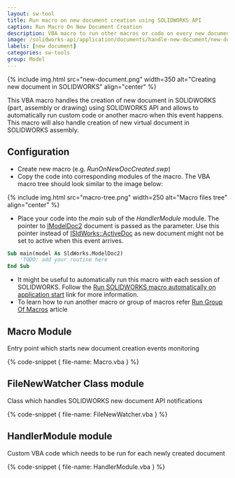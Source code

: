```yaml
---
layout: sw-tool
title: Run macro on new document creation using SOLIDWORKS API
caption: Run Macro On New Document Creation
description: VBA macro to run other macros or code on every new document creation using SOLIDWORKS API
image: /solidworks-api/application/documents/handle-new-document/new-document.png
labels: [new document]
categories: sw-tools
group: Model
---
```

{% include img.html src="new-document.png" width=350 alt="Creating new document in SOLIDWORKS" align="center" %}

This VBA macro handles the creation of new document in SOLIDWORKS (part, assembly or drawing) using SOLIDWORKS API and allows to automatically run custom code or another macro when this event happens. This macro will also handle creation of new virtual document in SOLIDWORKS assembly.

## Configuration

* Create new macro (e.g. *RunOnNewDocCreated.swp*)
* Copy the code into corresponding modules of the macro. The VBA macro tree should look similar to the image below:

{% include img.html src="macro-tree.png" width=250 alt="Macro files tree" align="center" %}

* Place your code into the *main* sub of the *HandlerModule* module. The pointer to [IModelDoc2](http://help.solidworks.com/2012/english/api/sldworksapi/SolidWorks.Interop.sldworks~SolidWorks.Interop.sldworks.IModelDoc2.html) document is passed as the parameter. Use this pointer instead of [ISldWorks::ActiveDoc](http://help.solidworks.com/2012/english/api/sldworksapi/solidworks.interop.sldworks~solidworks.interop.sldworks.isldworks~activedoc.html) as new document might not be set to active when this event arrives.

~~~ vb
Sub main(model As SldWorks.ModelDoc2)
    'TODO: add your routine here
End Sub
~~~

* It might be useful to automatically run this macro with each session of SOLIDWORKS. Follow the [Run SOLIDWORKS macro automatically on application start](solidworks-api/getting-started/macros/run-macro-on-solidworks-start/) link for more information.
* To learn how to run another macro or group of macros refer [Run Group Of Macros](/solidworks-api/application/frame/run-macros-group/) article

## Macro Module

Entry point which starts new document creation events monitoring

{% code-snippet { file-name: Macro.vba } %}

## FileNewWatcher Class module

Class which handles SOLIDWORKS new document API notifications

{% code-snippet { file-name: FileNewWatcher.vba } %}

## HandlerModule module

Custom VBA code which needs to be run for each newly created document

{% code-snippet { file-name: HandlerModule.vba } %}
